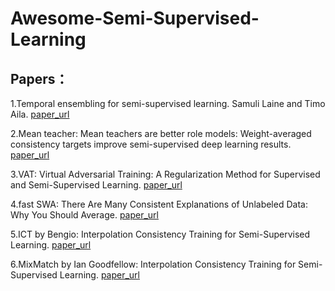 # Awesome-Semi-Supervised-Learning

## Papers：



1.Temporal ensembling for semi-supervised learning. Samuli Laine and Timo Aila. [paper_url](https://arxiv.org/abs/1610.02242)
  
2.Mean teacher: Mean teachers are better role models: Weight-averaged consistency targets improve semi-supervised deep learning results. [paper_url](https://arxiv.org/abs/1703.01780)
  
3.VAT: Virtual Adversarial Training: A Regularization Method for Supervised and Semi-Supervised Learning. [paper_url](https://arxiv.org/abs/1704.03976)
  
4.fast SWA: There Are Many Consistent Explanations of Unlabeled Data: Why You Should Average. [paper_url](https://arxiv.org/abs/1806.05594)
  
5.ICT by Bengio: Interpolation Consistency Training for Semi-Supervised Learning. [paper_url](https://arxiv.org/abs/1903.03825)
  
6.MixMatch by Ian Goodfellow: Interpolation Consistency Training for Semi-Supervised Learning. [paper_url](https://arxiv.org/abs/1905.02249)
  
  
